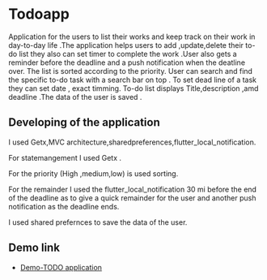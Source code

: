 # Todoapp
Application for the users to list their works and keep track on their work in day-to-day life .The application helps users to add ,update,delete their to-do list they also can set timer to
complete the work .User also gets a reminder before the deadline and a push notification when the deatline over.
The list is sorted according to the priority.
User can search and find the specific to-do task with a search bar on top .
To set dead line of a task they can set date , exact timming.
To-do list displays Title,description ,amd deadline .The data of the user is saved .

## Developing of the application

I used Getx,MVC architecture,sharedpreferences,flutter_local_notification.

For statemangement I used Getx .

For the priority (High ,medium,low) is used sorting.

For the remainder I used the flutter_local_notification 30 mi before the end of the deadline as to give a quick remainder for the user and another push notification as the deadline ends.

I used shared prefernces to save the data of the user.

## Demo link

- [Demo-TODO application](https://drive.google.com/file/d/12Ag9nGL4QGv3ZtIK_n34xG5vGUNy5Vre/view?usp=drivesdk)
